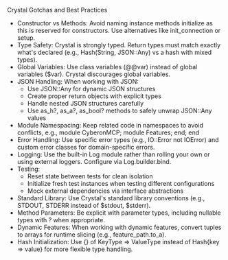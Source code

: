 Crystal Gotchas and Best Practices

  - Constructor vs Methods: Avoid naming instance methods initialize as this is reserved for constructors. Use alternatives like init_connection or setup.
  - Type Safety: Crystal is strongly typed. Return types must match exactly what's declared (e.g., Hash(String, JSON::Any) vs a hash with mixed types).
  - Global Variables: Use class variables (@@var) instead of global variables ($var). Crystal discourages global variables.
  - JSON Handling: When working with JSON:
    - Use JSON::Any for dynamic JSON structures
    - Create proper return objects with explicit types
    - Handle nested JSON structures carefully
    - Use as_h?, as_a?, as_bool? methods to safely unwrap JSON::Any values
  - Module Namespacing: Keep related code in namespaces to avoid conflicts, e.g., module CyberonMCP; module Features; end; end
  - Error Handling: Use specific error types (e.g., IO::Error not IOError) and custom error classes for domain-specific errors.
  - Logging: Use the built-in Log module rather than rolling your own or using external loggers. Configure via Log.builder.bind.
  - Testing:
    - Reset state between tests for clean isolation
    - Initialize fresh test instances when testing different configurations
    - Mock external dependencies via interface abstractions
  - Standard Library: Use Crystal's standard library conventions (e.g., STDOUT, STDERR instead of $stdout, $stderr).
  - Method Parameters: Be explicit with parameter types, including nullable types with ? when appropriate.
  - Dynamic Features: When working with dynamic features, convert tuples to arrays for runtime slicing (e.g., feature_path.to_a).
  - Hash Initialization: Use {} of KeyType => ValueType instead of Hash{key => value} for more flexible type handling.
